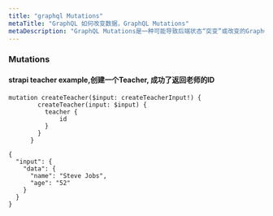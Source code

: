 ```yaml
---
title: "graphql Mutations"
metaTitle: "GraphQL 如何改变数据，GraphQL Mutations"
metaDescription: "GraphQL Mutations是一种可能导致后端状态“突变”或改变的GraphQL查询类型，就像典型的“POST”、“PUT”、“PATCH”、“DELETE” api一样。"
---
```


### Mutations

#### strapi teacher example,创建一个Teacher, 成功了返回老师的ID
```
mutation createTeacher($input: createTeacherInput!) { 
        createTeacher(input: $input) {
          teacher {
              id
          } 
        }
      }

{
  "input": {
    "data": {
      "name": "Steve Jobs",
      "age": "52"
    }
  }
}
```